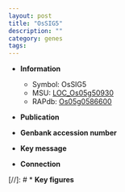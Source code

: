 ```yaml
---
layout: post
title: "OsSIG5"
description: ""
category: genes
tags: 
---
```


* **Information**  
    + Symbol: OsSIG5  
    + MSU: [LOC_Os05g50930](http://rice.uga.edu/cgi-bin/ORF_infopage.cgi?orf=LOC_Os05g50930)  
    + RAPdb: [Os05g0586600](http://rapdb.dna.affrc.go.jp/viewer/gbrowse_details/irgsp1?name=Os05g0586600)  

* **Publication**  

* **Genbank accession number**  

* **Key message**  

* **Connection**  

[//]: # * **Key figures**  


